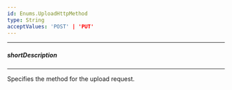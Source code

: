```yaml
---
id: Enums.UploadHttpMethod
type: String
acceptValues: 'POST' | 'PUT'
---
```

---
##### shortDescription
<!-- Description goes here -->

---
<!-- Description goes here -->
Specifies the method for the upload request.